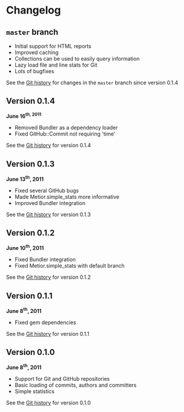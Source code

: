 # Changelog

## `master` branch

 * Initial support for HTML reports
 * Improved caching
 * Collections can be used to easily query information
 * Lazy load file and line stats for Git
 * Lots of bugfixes

See the
 [Git history](https://github.com/koraktor/metior/compare/0.1.4...master) for
 changes in the `master` branch since version 0.1.4

## Version 0.1.4

 **June 16<sup>th</th>, 2011**

 * Removed Bundler as a dependency loader
 * Fixed GitHub::Commit not requiring 'time'

 See the
 [Git history](https://github.com/koraktor/metior/compare/0.1.3...0.1.4) for
 version 0.1.4

## Version 0.1.3

 **June 13<sup>th</sup>, 2011**

 * Fixed several GitHub bugs
 * Made Metior.simple_stats more informative
 * Improved Bundler integration

 See the
 [Git history](https://github.com/koraktor/metior/compare/0.1.2...0.1.3) for
 version 0.1.3

## Version 0.1.2

 **June 10<sup>th</sup>, 2011**

 * Fixed Bundler integration
 * Fixed Metior.simple_stats with default branch

 See the
 [Git history](https://github.com/koraktor/metior/compare/0.1.1...0.1.2) for
 version 0.1.2

## Version 0.1.1

 **June 8<sup>th</sup>, 2011**

 * Fixed gem dependencies

 See the
 [Git history](https://github.com/koraktor/metior/compare/0.1.0...0.1.1) for
 version 0.1.1

## Version 0.1.0

 **June 8<sup>th</sup>, 2011**

 * Support for Git and GitHub repositories
 * Basic loading of commits, authors and committers
 * Simple statistics

 See the [Git history](https://github.com/koraktor/metior/commits/0.1.0) for
 version 0.1.0
